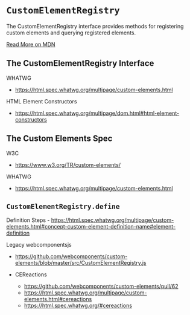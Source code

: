 # `CustomElementRegistry`

The CustomElementRegistry interface provides methods for registering custom elements and querying registered elements.

[Read More on MDN](https://developer.mozilla.org/en-US/docs/Web/API/CustomElementRegistry)


## The CustomElementRegistry Interface

WHATWG
  - https://html.spec.whatwg.org/multipage/custom-elements.html

HTML Element Constructors
  - https://html.spec.whatwg.org/multipage/dom.html#html-element-constructors


## The Custom Elements Spec

W3C
  - https://www.w3.org/TR/custom-elements/

WHATWG
  - https://html.spec.whatwg.org/multipage/custom-elements.html


## `CustomElementRegistry.define`
  Definition Steps
    - https://html.spec.whatwg.org/multipage/custom-elements.html#concept-custom-element-definition-name#element-definition

Legacy webcomponentsjs
   - https://github.com/webcomponents/custom-elements/blob/master/src/CustomElementRegistry.js

   - CEReactions
     - https://github.com/webcomponents/custom-elements/pull/62
     - https://html.spec.whatwg.org/multipage/custom-elements.html#cereactions
     - https://html.spec.whatwg.org/#cereactions


